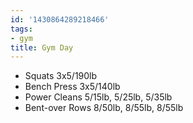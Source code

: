 ```yaml
---
id: '1430864289218466'
tags:
- gym
title: Gym Day
---
```


- Squats 3x5/190lb
- Bench Press 3x5/140lb
- Power Cleans 5/15lb, 5/25lb, 5/35lb
- Bent-over Rows 8/50lb, 8/55lb, 8/55lb
